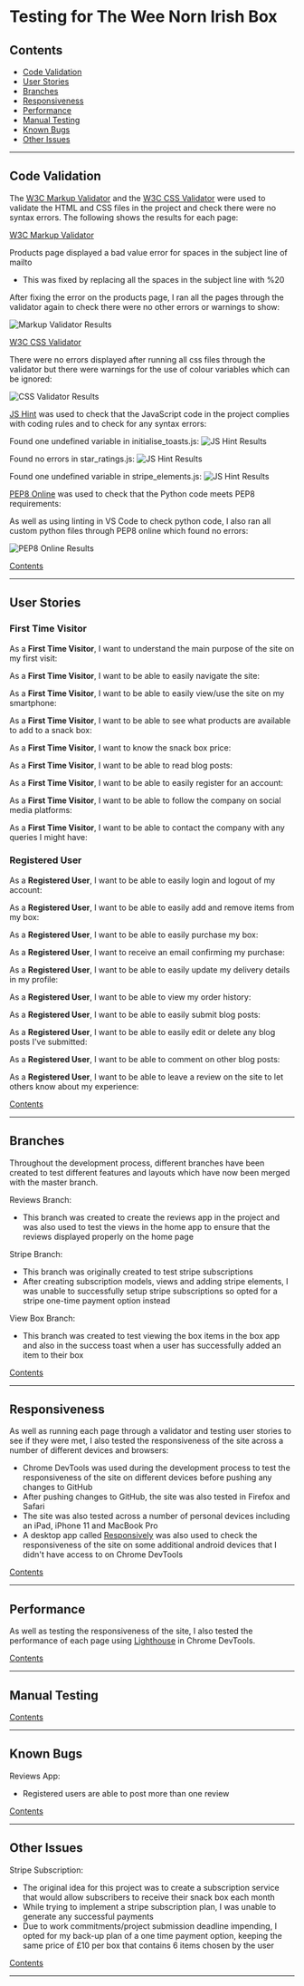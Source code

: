 # Testing for The Wee Norn Irish Box

## Contents

- [Code Validation](#code-validation)
- [User Stories](#user-stories)
- [Branches](#branches)
- [Responsiveness](#responsiveness)
- [Performance](#performance)
- [Manual Testing](#manual-testing)
- [Known Bugs](#known-bugs)
- [Other Issues](#other-issues)

---

## Code Validation

The [W3C Markup Validator](https://validator.w3.org/) and the [W3C CSS Validator](https://jigsaw.w3.org/css-validator/) were used to validate the HTML and CSS files in the project and check there were no syntax errors. The following shows the results for each page:

[W3C Markup Validator](https://validator.w3.org/)

Products page displayed a bad value error for spaces in the subject line of mailto

- This was fixed by replacing all the spaces in the subject line with %20

After fixing the error on the products page, I ran all the pages through the validator again to check there were no other errors or warnings to show:

![Markup Validator Results](wireframes/images/html-validator.png)

[W3C CSS Validator](https://jigsaw.w3.org/css-validator/)

There were no errors displayed after running all css files through the validator but there were warnings for the use of colour variables which can be ignored:

![CSS Validator Results](wireframes/images/css-validator.png)

[JS Hint](https://jshint.com/) was used to check that the JavaScript code in the project complies with coding rules and to check for any syntax errors:

Found one undefined variable in initialise_toasts.js:
![JS Hint Results](wireframes/images/toasts-js.png)

Found no errors in star_ratings.js:
![JS Hint Results](wireframes/images/stars-js.png)

Found one undefined variable in stripe_elements.js:
![JS Hint Results](wireframes/images/stripe-js.png)

[PEP8 Online](http://pep8online.com/) was used to check that the Python code meets PEP8 requirements:

As well as using linting in VS Code to check python code, I also ran all custom python files through PEP8 online which found no errors:

![PEP8 Online Results](wireframes/images/pep8.png)

[Contents](#contents)

---

## User Stories

### First Time Visitor

As a **First Time Visitor**, I want to understand the main purpose of the site on my first visit:

As a **First Time Visitor**, I want to be able to easily navigate the site:

As a **First Time Visitor**, I want to be able to easily view/use the site on my smartphone:

As a **First Time Visitor**, I want to be able to see what products are available to add to a snack box:

As a **First Time Visitor**, I want to know the snack box price:

As a **First Time Visitor**, I want to be able to read blog posts:

As a **First Time Visitor**, I want to be able to easily register for an account:

As a **First Time Visitor**, I want to be able to follow the company on social media platforms:

As a **First Time Visitor**, I want to be able to contact the company with any queries I might have:

### Registered User

As a **Registered User**, I want to be able to easily login and logout of my account:

As a **Registered User**, I want to be able to easily add and remove items from my box:

As a **Registered User**, I want to be able to easily purchase my box:

As a **Registered User**, I want to receive an email confirming my purchase:

As a **Registered User**, I want to be able to easily update my delivery details in my profile:

As a **Registered User**, I want to be able to view my order history:

As a **Registered User**, I want to be able to easily submit blog posts:

As a **Registered User**, I want to be able to easily edit or delete any blog posts I've submitted:

As a **Registered User**, I want to be able to comment on other blog posts:

As a **Registered User**, I want to be able to leave a review on the site to let others know about my experience:

[Contents](#contents)

---

## Branches

Throughout the development process, different branches have been created to test different features and layouts which have now been merged with the master branch.

Reviews Branch:

- This branch was created to create the reviews app in the project and was also used to test the views in the home app to ensure that the reviews displayed properly on the home page

Stripe Branch:

- This branch was originally created to test stripe subscriptions
- After creating subscription models, views and adding stripe elements, I was unable to successfully setup stripe subscriptions so opted for a stripe one-time payment option instead

View Box Branch:

- This branch was created to test viewing the box items in the box app and also in the success toast when a user has successfully added an item to their box

[Contents](#contents)

---

## Responsiveness

As well as running each page through a validator and testing user stories to see if they were met, I also tested the responsiveness of the site across a number of different devices and browsers:

- Chrome DevTools was used during the development process to test the responsiveness of the site on different devices before pushing any changes to GitHub
- After pushing changes to GitHub, the site was also tested in Firefox and Safari
- The site was also tested across a number of personal devices including an iPad, iPhone 11 and MacBook Pro
- A desktop app called [Responsively](https://responsively.app/) was also used to check the responsiveness of the site on some additional android devices that I didn't have access to on Chrome DevTools

[Contents](#contents)

---

## Performance

As well as testing the responsiveness of the site, I also tested the performance of each page using [Lighthouse](https://developers.google.com/web/tools/lighthouse) in Chrome DevTools.

[Contents](#contents)

---

## Manual Testing

[Contents](#contents)

---

## Known Bugs

Reviews App:

- Registered users are able to post more than one review

[Contents](#contents)

---

## Other Issues

Stripe Subscription:

- The original idea for this project was to create a subscription service that would allow subscribers to receive their snack box each month
- While trying to implement a stripe subscription plan, I was unable to generate any successful payments
- Due to work commitments/project submission deadline impending, I opted for my back-up plan of a one time payment option, keeping the same price of £10 per box that contains 6 items chosen by the user

[Contents](#contents)

---
